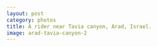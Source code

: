 ```yaml
---
layout: post
category: photos
title: A rider near Tavia canyon, Arad, Israel.
image: arad-tavia-canyon-2
---
```

